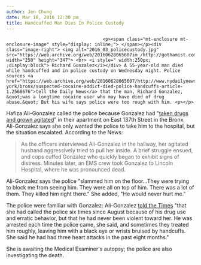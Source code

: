 ```yaml
---
author: Jen Chung
date: Mar 18, 2016 12:30 pm
title: Handcuffed Man Dies In Police Custody
---
```


	
										<p><span class="mt-enclosure mt-enclosure-image" style="display: inline;"> </span></p><div class="image-right"> <img alt="2016_03_policecustody.jpg" src="https://web.archive.org/web/20160628065607im_/http://gothamist.com/attachments/jen/2016_03_policecustody.jpg" width="250" height="347"> <br> <i style=" width:250px; ;display:block"> Richard Gonzalez</i></div> A 55-year-old man died while handcuffed and in police custody on Wednesday night. Police sources <a href="https://web.archive.org/web/20160628065607/http://www.nydailynews.com/new-york/bronx/suspected-cocaine-addict-died-police-handcuffs-article-1.2568676">tell the Daily News</a> that the man, Richard Gonzalez, &quot;was a longtime cocaine user who may have died of drug abuse.&quot; But his wife says police were too rough with him. <p></p>

<p>Hafiza Ali-Gonzalez called the police because Gonzalez had &quot;<a href="https://web.archive.org/web/20160628065607/http://www.nytimes.com/2016/03/18/nyregion/bronx-man-54-dies-in-police-custody-after-being-handcuffed-over-tussle.html?partner=rss&amp;emc=rss&amp;_r=0">taken drugs and grown agitated</a>&quot; in their apartment on East 137th Street in the Bronx. Ali-Gonzalez says she only wanted the police to take him to the hospital, but the situation escalated. According to the News:</p><blockquote>As the officers interviewed Ali-Gonzalez in the hallway, her agitated husband aggressively tried to pull her inside. A brief struggle ensued, and cops cuffed Gonzalez who quickly began to exhibit signs of distress. Minutes later, an EMS crew took Gonzalez to Lincoln Hospital, where he was pronounced dead.</blockquote>Ali-Gonzalez says the police &quot;slammed him on the floor...They were trying to block me from seeing him. They were all on top of him. There was a lot of them. They killed him right there.&quot; She added, &quot;He would never hurt me.&quot;<p></p>

<p>The police were familiar with Gonzalez: Ali-Gonzalez <a href="https://web.archive.org/web/20160628065607/http://www.nytimes.com/2016/03/18/nyregion/bronx-man-54-dies-in-police-custody-after-being-handcuffed-over-tussle.html?partner=rss&amp;emc=rss">told the Times</a> &quot;that she had called the police six times since August because of his drug use and erratic behavior, but that he had never been violent toward her. He was arrested each time the police came, she said, and sometimes they treated him roughly, leaving him with a black eye or wrists bruised by handcuffs. She said he had had three heart attacks in the past eight months.&quot;</p>

<p>She is awaiting the Medical Examiner&apos;s autopsy; the police are also investigating the death.</p>					
										
									
				